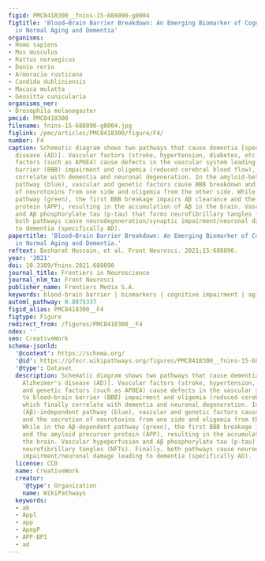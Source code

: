 ```yaml
---
figid: PMC8418300__fnins-15-688090-g0004
figtitle: 'Blood–Brain Barrier Breakdown: An Emerging Biomarker of Cognitive Impairment
  in Normal Aging and Dementia'
organisms:
- Homo sapiens
- Mus musculus
- Rattus norvegicus
- Danio rerio
- Armoracia rusticana
- Candida dubliniensis
- Macaca mulatta
- Geositta cunicularia
organisms_ner:
- Drosophila melanogaster
pmcid: PMC8418300
filename: fnins-15-688090-g0004.jpg
figlink: /pmc/articles/PMC8418300/figure/F4/
number: F4
caption: Schematic diagram shows two pathways that cause dementia [specifically Alzheimer's
  disease (AD)]. Vascular factors (stroke, hypertension, diabetes, etc.) and genetic
  factors (such as APOE4) cause defects in the vascular system leading to blood–brain
  barrier (BBB) impairment and oligemia (reduced cerebral blood flow), which finally
  correlate with dementia and neuronal degeneration. In the amyloid-beta (Aβ)-independent
  pathway (blue), vascular and genetic factors cause BBB breakdown and the secretion
  of neurotoxins from one side and oligemia from the other side. While in the Aβ-dependent
  pathway (green), the first BBB breakage impairs Aβ clearance and the amyloid precursor
  protein (APP), resulting in the accumulation of Aβ in the brain. Vascular hypoperfusion
  and Aβ phosphorylate tau (p-tau) that forms neurofibrillary tangles (NFTs). Finally,
  both pathways cause neurodegeneration/synaptic impairment/neuronal damage leading
  to dementia (specifically AD).
papertitle: 'Blood–Brain Barrier Breakdown: An Emerging Biomarker of Cognitive Impairment
  in Normal Aging and Dementia.'
reftext: Basharat Hussain, et al. Front Neurosci. 2021;15:688090.
year: '2021'
doi: 10.3389/fnins.2021.688090
journal_title: Frontiers in Neuroscience
journal_nlm_ta: Front Neurosci
publisher_name: Frontiers Media S.A.
keywords: blood-brain barrier | biomarkers | cognitive impairment | aging | dementia
automl_pathway: 0.8975337
figid_alias: PMC8418300__F4
figtype: Figure
redirect_from: /figures/PMC8418300__F4
ndex: ''
seo: CreativeWork
schema-jsonld:
  '@context': https://schema.org/
  '@id': https://pfocr.wikipathways.org/figures/PMC8418300__fnins-15-688090-g0004.html
  '@type': Dataset
  description: Schematic diagram shows two pathways that cause dementia [specifically
    Alzheimer's disease (AD)]. Vascular factors (stroke, hypertension, diabetes, etc.)
    and genetic factors (such as APOE4) cause defects in the vascular system leading
    to blood–brain barrier (BBB) impairment and oligemia (reduced cerebral blood flow),
    which finally correlate with dementia and neuronal degeneration. In the amyloid-beta
    (Aβ)-independent pathway (blue), vascular and genetic factors cause BBB breakdown
    and the secretion of neurotoxins from one side and oligemia from the other side.
    While in the Aβ-dependent pathway (green), the first BBB breakage impairs Aβ clearance
    and the amyloid precursor protein (APP), resulting in the accumulation of Aβ in
    the brain. Vascular hypoperfusion and Aβ phosphorylate tau (p-tau) that forms
    neurofibrillary tangles (NFTs). Finally, both pathways cause neurodegeneration/synaptic
    impairment/neuronal damage leading to dementia (specifically AD).
  license: CC0
  name: CreativeWork
  creator:
    '@type': Organization
    name: WikiPathways
  keywords:
  - ab
  - Appl
  - app
  - ApepP
  - APP-BP1
  - ad
---
```

